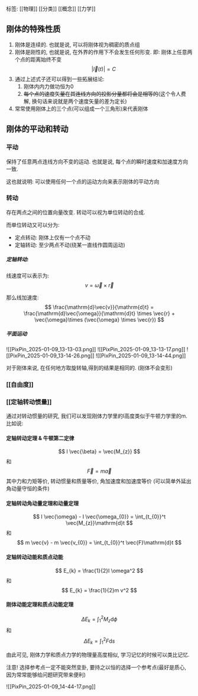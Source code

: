 标签: [[物理]] [[分类]] [[概念]] [[力学]]
## 刚体的特殊性质

1. 刚体是连续的. 也就是说, 可以将刚体视为稠密的质点组
2. 刚体是刚性的, 也就是说, 在外界的作用下不会发生任何形变. 即: 刚体上任意两个点的距离始终不变
$$
|\vec{l}(t)| = C
$$
3. 通过上述式子还可以得到一些拓展结论: 
	1. 刚体内内力做功恒为0
	2. ~~每个点的速度矢量在其连线方向的投影分量都将会是相等的~~(这个令人费解, 换句话来说就是两个速度矢量的差为定长)
4. 常常使用刚体上的三个点(可以组成一个三角形)来代表刚体

## 刚体的平动和转动

### 平动

保持了任意两点连线方向不变的运动. 也就是说, 每个点的瞬时速度和加速度方向一致. 

这也就说明: 可以使用任何一个点的运动方向来表示刚体的平动方向

### 转动

存在两点之间的位置向量改变. 转动可以视为单位转动的合成. 

而单位转动又可以分为: 
+ 定点转动: 刚体上仅有一个点不动
+ 定轴转动: 至少两点不动(绕某一直线作圆周运动)

##### 定轴转动: 

线速度可以表示为: 
$$
v = \vec{\omega} \times \vec{r}
$$

那么线加速度: 
$$
\frac{\mathrm{d}\vec{v}}{\mathrm{d}t} = \frac{\mathrm{d}\vec{\omega}}{\mathrm{d}t} \times \vec{r} + \vec{\omega}\times (\vec{\omega} \times \vec{r})
$$

##### 平面运动

![[PixPin_2025-01-09_13-13-03.png]]
![[PixPin_2025-01-09_13-13-17.png]]
![[PixPin_2025-01-09_13-14-26.png]]
![[PixPin_2025-01-09_13-14-44.png]]

对于刚体来说, 在任何地方取旋转轴,得到的结果是相同的. (刚体不会变形)
### [[自由度]]

### [[定轴转动惯量]]

通过对转动惯量的研究, 我们可以发现刚体力学里的I高度类似于牛顿力学里的m. 比如说: 

#### 定轴转动定理 & 牛顿第二定律
$$
I \vec{\beta} = \vec{M_{z}}  
$$
和
$$
\vec{F} = m \vec{a}
$$
其中力和力矩等价, 转动惯量和质量等价, 角加速度和加速度等价
(可以简单外延出角动量守恒的条件)
#### 定轴转动角动量定理和动量定理
$$
I \vec{\omega} - I \vec{\omega_{0}} = \int_{t_{0}}^t \vec{M_{z}}\mathrm{d}t
$$
和
$$
m \vec{v} - m \vec{v_{0}} = \int_{t_{0}}^t \vec{F}\mathrm{d}t
$$
#### 定轴转动动能和质点动能
$$
E_{k} = \frac{1}{2}I \omega^2
$$
和
$$
E_{k} = \frac{1}{2}m v^2
$$
#### 刚体动能定理和质点动能定理
$$
\Delta E_{k} = \int_{1}^2 M_{z}\mathrm{d}\phi
$$
和
$$
\Delta E_{k} = \int_{1}^2 F\mathrm{d}s
$$

由此可见, 刚体力学和质点力学的物理量高度相似, 学习记忆的时候可以类比记忆. 

注意! 选择参考点一定不能突然变卦, 要持之以恒的选择一个参考点(最好是质心, 因为常常能够给问题研究带来便利)

![[PixPin_2025-01-09_14-44-17.png]]